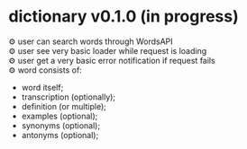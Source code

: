 # dictionary v0.1.0 (in progress)

⚙️ user can search words through WordsAPI <br/>
⚙️ user see very basic loader while request is loading <br/>
⚙️ user get a very basic error notification if request fails <br/>
⚙️ word consists of:

* word itself;
* transcription (optionally);
* definition (or multiple);
* examples (optional);
* synonyms (optional);
* antonyms (optional);

